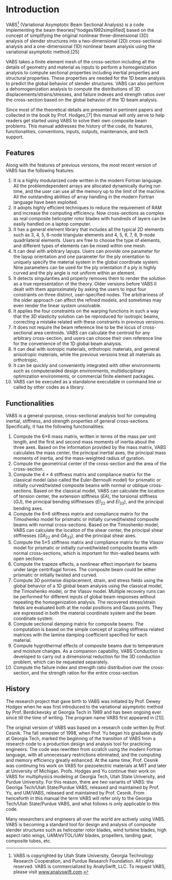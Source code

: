 # Introduction

VABS[^1] (Variational Asymptotic Beam Sectional Analysis) is a code implementing the beam theories[^hodges1992simplified] based on the concept of simplifying the original nonlinear three-dimensional (3D) analysis of slender structures into a two-dimensional (2D) cross-sectional analysis and a one-dimensional (1D) nonlinear beam analysis using the variational asymptotic method.[25]

VABS takes a finite element mesh of the cross-section including all the details of geometry and material as inputs to perform a homogenization analysis to compute sectional properties including inertial properties and structural properties.
These properties are needed for the 1D beam analysis to predict the global behavior of slender structures.
VABS can also perform a dehomogenization analysis to compute the distributions of 3D displacements/strains/stresses, and failure indexes and strength ratios over the cross-section based on the global behavior of the 1D beam analysis.

Since most of the theoretical details are presented in pertinent papers and collected in the book by Prof. Hodges,[7] this manual will only serve to help readers get started using VABS to solve their own composite beam problems.
This manual addresses the history of the code, its features, functionalities, conventions, inputs, outputs, maintenance, and tech support.


## Features

Along with the features of previous versions, the most recent version of VABS has the following features:

1. It is a highly modularized code written in the modern Fortran language. All the problemdependent arrays are allocated dynamically during run time, and the user can use all the memory up to the limit of the machine. All the outstanding abilities of array handling in the modern Fortran language have been exploited.
2. It adopts highly efficient techniques to reduce the requirement of RAM and increase the computing efficiency. Now cross-sections as complex as real composite helicopter rotor blades with hundreds of layers can be easily handled on a laptop computer.
3. It has a general element library that includes all the typical 2D elements such as 3, 4, 5, 6-node triangular elements and 4, 5, 6, 7, 8, 9-node quadrilateral elements. Users are free to choose the type of elements, and different types of elements can be mixed within one mesh.
4. It can deal with arbitrary layups. Users can provide one parameter for the layup orientation and one parameter for the ply orientation to uniquely specify the material system in the global coordinate system. Nine parameters can be used for the ply orientation if a ply is highly curved and the ply angle is not uniform within an element.
5. It detects singularities and properly removes them to render the solution as a true representation of the theory. Older versions before VABS II dealt with them approximately by asking the users to input four constraints on three distinct, user-specified nodes. The arbitrariness of the older approach can affect the refined models, and sometimes may even render the linear system unsolvable.
6. It applies the four constraints on the warping functions in such a way that the 3D elasticity solution can be reproduced for isotropic beams, correcting a mistake related with these constraints in previous versions.
7. It does not require the beam reference line to be the locus of cross-sectional area centroids. VABS can calculate the centroid for any arbitrary cross-section, and users can choose their own reference line for the convenience of the 1D global beam analysis.
8. It can deal with isotropic materials, orthotropic materials, and general anisotropic materials, while the previous versions treat all materials as orthotropic.
9. It can be quickly and conveniently integrated with other environments such as computeraided design environments, multidisciplinary optimization environments, or commercial finite element packages.
10. VABS can be executed as a standalone executable in command line or called by other codes as a library.

## Functionalities

VABS is a general-purpose, cross-sectional analysis tool for computing inertial, stiffness, and strength properties of general cross-sections. Specifically, it has the following functionalities:

1. Compute the 6×6 mass matrix, written in terms of the mass per unit length, and the first and second mass moments of inertia about the three axes. Based on the information provided by the mass matrix, VABS calculates the mass center, the principal inertial axes, the principal mass moments of inertia, and the mass-weighted radius of gyration.
2. Compute the geometrical center of the cross-section and the area of the cross-section.
3. Compute the $4\times4$ stiffness matrix and compliance matrix for the classical model (also called the Euler-Bernoulli model) for prismatic or initially curved/twisted composite beams with normal or oblique cross-sections. Based on the classical model, VABS can calculate the location of tension center, the extension stiffness ($EA$), the torsional stiffness ($GJ$), the principal bending stiffnesses ($EI_{22}$ and $EI_{33}$), and the principal bending axes.
4. Compute the 6×6 stiffness matrix and compliance matrix for the Timoshenko model for prismatic or initially curved/twisted composite beams with normal cross-sections. Based on the Timoshenko model, VABS can calculate the location of the shear center, the principal shear stiffnesses ($GA_{22}$ and $GA_{33}$), and the principal shear axes.
5. Compute the 5×5 stiffness matrix and compliance matrix for the Vlasov model for prismatic or initially curved/twisted composite beams with normal cross-sections, which is important for thin-walled beams with open sections.
6. Compute the trapeze effects, a nonlinear effect important for beams under large centrifugal forces. The composite beam could be either prismatic or initially twisted and curved.
7. Compute 3D pointwise displacement, strain, and stress fields using the global behavior of a 1D global beam analysis using the classical model, the Timoshenko model, or the Vlasov model. Multiple recovery runs can be performed for different inputs of global beam responses without repeating the homogenization analysis. The recovered stress/strain fields are evaluated both at the nodal positions and Gauss points. They are expressed in both the material coordinate system and the beam coordinate system.
8. Compute sectional damping matrix for composite beams. The computation is based on the simple concept of scaling stiffness related matrices with the lamina damping coefficient specified for each material.
9. Compute hygrothermal effects of composite beams due to temperature and moisture changes. As a companion capability, VABS Conduction is developed to carry out a dimensional reduction for the 3D conduction problem, which can be requested separately.
10. Compute the failure index and strength ratio distribution over the cross-section, and the strength ration for the entire cross-section.


## History

The research project that gave birth to VABS was initiated by Prof. Dewey Hodges when he was first introduced to the variational asymptotic method by Prof. Berdickevsky at Georgia Tech in 1989 and has been ongoing ever since till the time of writing. The program name VABS first appeared in [\[1\]].

The original version of VABS was based on a research code written by Prof. Cesnik.
The fall semester of 1998, when Prof. Yu began his graduate study at Georgia Tech, marked the beginning of the transition of VABS from a research code to a production design and analysis tool for practicing engineers.
The code was rewritten from scratch using the modern Fortran language, with all unnecessary restrictions eliminated, and the computing and memory efficiency greatly enhanced.
At the same time, Prof. Cesnik was continuing his work on VABS for piezoelectric materials at MIT and later at University of Michigan.
Profs. Hodges and Yu continue their work on VABS for multiphysics modeling at Georgia Tech, Utah State University, and Purdue University.
For this reason, there are two variants of VABS: the Georiga Tech/Utah State/Purdue VABS, released and maintained by Prof. Yu, and UM/VABS, released and maintained by Prof. Cesnik. From henceforth in this manual the term VABS will refer only to the Georgia Tech/Utah State/Purdue VABS, and what follows is only applicable to this code.

Many researchers and engineers all over the world are actively using VABS. VABS is becoming a standard tool for design and analysis of composite slender structures such as helicopter rotor blades, wind turbine blades, high aspect ratio wings, UAM/eVTOL/UAV blades, propellers, landing gear, composite tubes, etc.




[^1]: VABS is copyrighted by Utah State University, Georgia Technology Research Cooperation, and Purdue Research Foundation. All rights reserved. VABS is commercialized by AnalySwift, LLC. To request VABS, please visit www.analyswift.com.
